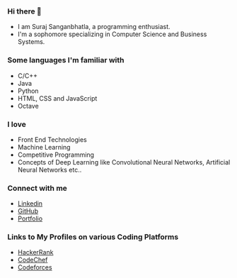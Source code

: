 ### Hi there 👋
* I am Suraj Sanganbhatla, a programming enthusiast.
* I'm a sophomore specializing in Computer Science and Business Systems.

### Some languages I'm familiar with
* C/C++
* Java
* Python
* HTML, CSS and JavaScript
* Octave

### I love
* Front End Technologies
* Machine Learning
* Competitive Programming
* Concepts of Deep Learning like Convolutional Neural Networks, Artificial Neural Networks etc..


### Connect with me

- [Linkedin](https://www.linkedin.com/in/iamssuraj/)
- [GitHub](https://github.com/iamssuraj)
- [Portfolio](https://iamssuraj.netlify.app/)

### Links to My Profiles on various Coding Platforms
- [HackerRank](https://www.hackerrank.com/iamssuraj?hr_r=1)
- [CodeChef](https://www.codechef.com/users/iamssuraj)
- [Codeforces](https://codeforces.com/profile/iamssuraj)
